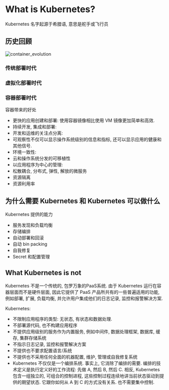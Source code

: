# What is Kubernetes?

Kubernetes 名字起源于希腊语, 意思是舵手或飞行员

## 历史回顾

![container_evolution](https://d33wubrfki0l68.cloudfront.net/26a177ede4d7b032362289c6fccd448fc4a91174/eb693/images/docs/container_evolution.svg)

### 传统部署时代

### 虚拟化部署时代

### 容器部署时代

容器带来的好处

- 更快的应用创建和部署: 使用容器镜像相比使用 VM 镜像更加简单和高效.
- 持续开发, 集成和部署: 
- 开发和运维的关注点分离:
- 可观察性不仅可以显示操作系统级别的信息和指标, 还可以显示应用的健康和其他信号.
- 环境一致性: 
- 云和操作系统分发的可移植性
- 以应用程序为中心的管理:
- 松散耦合, 分布式, 弹性, 解放的微服务
- 资源隔离
- 资源利用率

## 为什么需要 Kubernetes 和 Kubernetes 可以做什么

Kubernetes 提供的能力

- 服务发现和负载均衡
- 存储编排
- 自动部署和回滚
- 自动 bin packing
- 自我修复
- Secret 和配置管理

## What Kubernetes is not

Kubernetes 不是一个传统的, 包罗万象的PaaS系统. 由于 Kubernetes 运行在容器层面而不是硬件层面, 因此它提供了 PaaS 产品所共有的一些普遍适用的功能, 例如部署, 扩展, 负载均衡, 并允许用户集成他们的日志记录, 监控和报警解决方案. 

Kubernetes: 

- 不限制应用程序的类型: 无状态, 有状态和数据处理.
- 不部署源代码, 也不构建应用程序
- 不提供应用级别的服务作为内置服务, 例如中间件, 数据处理框架, 数据库, 缓存, 集群存储系统
- 不指示日志记录, 监控和报警解决方案
- 不提供也不要求配置语言/系统
- 不提供也不采用任何全面的机器配置, 维护, 管理或自我修复系统
- Kubernetes 不仅仅是一个编排系统.  事实上, 它消除了编排的需要. 编排的技术定义是执行定义好的工作流程: 先做 A, 然后 B, 然后 C. 相反, Kubernetes 包含一组独立的, 可组合的控制进程, 这些控制过程连续地讲当前状态驱动到提供的期望状态. 它跟你如何从 A 到 C 的方式没有关系. 也不需要集中控制.